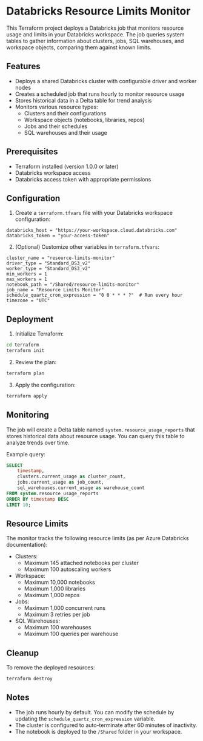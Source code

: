 # Databricks Resource Limits Monitor

This Terraform project deploys a Databricks job that monitors resource usage and limits in your Databricks workspace. The job queries system tables to gather information about clusters, jobs, SQL warehouses, and workspace objects, comparing them against known limits.

## Features

- Deploys a shared Databricks cluster with configurable driver and worker nodes
- Creates a scheduled job that runs hourly to monitor resource usage
- Stores historical data in a Delta table for trend analysis
- Monitors various resource types:
  - Clusters and their configurations
  - Workspace objects (notebooks, libraries, repos)
  - Jobs and their schedules
  - SQL warehouses and their usage

## Prerequisites

- Terraform installed (version 1.0.0 or later)
- Databricks workspace access
- Databricks access token with appropriate permissions

## Configuration

1. Create a `terraform.tfvars` file with your Databricks workspace configuration:

```hcl
databricks_host = "https://your-workspace.cloud.databricks.com"
databricks_token = "your-access-token"
```

2. (Optional) Customize other variables in `terraform.tfvars`:

```hcl
cluster_name = "resource-limits-monitor"
driver_type = "Standard_DS3_v2"
worker_type = "Standard_DS3_v2"
min_workers = 1
max_workers = 1
notebook_path = "/Shared/resource-limits-monitor"
job_name = "Resource Limits Monitor"
schedule_quartz_cron_expression = "0 0 * * * ?"  # Run every hour
timezone = "UTC"
```

## Deployment

1. Initialize Terraform:
```bash
cd terraform
terraform init
```

2. Review the plan:
```bash
terraform plan
```

3. Apply the configuration:
```bash
terraform apply
```

## Monitoring

The job will create a Delta table named `system.resource_usage_reports` that stores historical data about resource usage. You can query this table to analyze trends over time.

Example query:
```sql
SELECT 
    timestamp,
    clusters.current_usage as cluster_count,
    jobs.current_usage as job_count,
    sql_warehouses.current_usage as warehouse_count
FROM system.resource_usage_reports
ORDER BY timestamp DESC
LIMIT 10;
```

## Resource Limits

The monitor tracks the following resource limits (as per Azure Databricks documentation):

- Clusters:
  - Maximum 145 attached notebooks per cluster
  - Maximum 100 autoscaling workers
- Workspace:
  - Maximum 10,000 notebooks
  - Maximum 1,000 libraries
  - Maximum 1,000 repos
- Jobs:
  - Maximum 1,000 concurrent runs
  - Maximum 3 retries per job
- SQL Warehouses:
  - Maximum 100 warehouses
  - Maximum 100 queries per warehouse

## Cleanup

To remove the deployed resources:

```bash
terraform destroy
```

## Notes

- The job runs hourly by default. You can modify the schedule by updating the `schedule_quartz_cron_expression` variable.
- The cluster is configured to auto-terminate after 60 minutes of inactivity.
- The notebook is deployed to the `/Shared` folder in your workspace. 